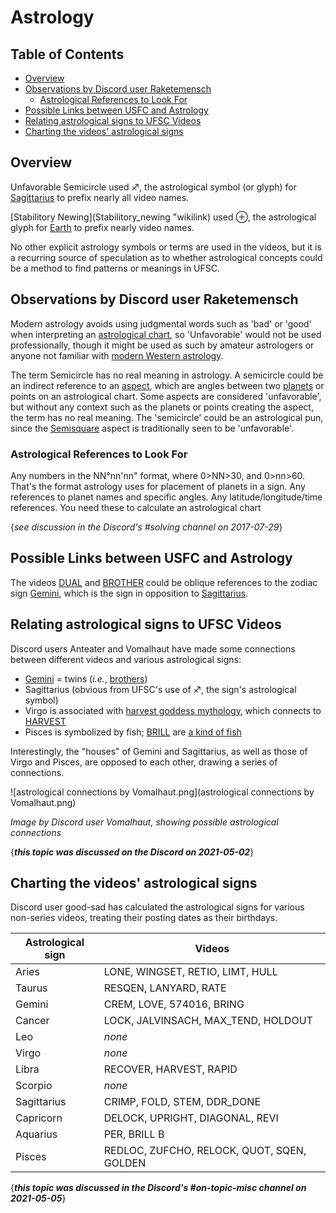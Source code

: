 # Astrology

## Table of Contents
  * [Overview](#overview)
  * [Observations by Discord user Raketemensch](#observations-by-discord-user-raketemensch)
    + [Astrological References to Look For](#astrological-references-to-look-for)
  * [Possible Links between USFC and Astrology](#possible-links-between-usfc-and-astrology)
  * [Relating astrological signs to UFSC Videos](#relating-astrological-signs-to-ufsc-videos)
  * [Charting the videos' astrological signs](#charting-the-videos--astrological-signs)

## Overview

Unfavorable Semicircle used ♐, the astrological symbol (or glyph) for [Sagittarius](Sagittarius "wikilink") to prefix nearly all video names.

[Stabilitory Newing](Stabilitory_newing "wikilink) used ⊕, the astrological glyph for [Earth](Earth "wikilink") to prefix nearly video names. 

No other explicit astrology symbols or terms are used in the videos, but it is a recurring source of speculation as to whether astrological concepts could be a method to find patterns or meanings in UFSC.

## Observations by Discord user Raketemensch

Modern astrology avoids using judgmental words such as 'bad' or 'good' when interpreting an [astrological chart](http://wiki.astro.com/astrowiki/en/Chart), so 'Unfavorable' would not be used professionally, though it might be used as such by amateur astrologers or anyone not familiar with [modern Western astrology](http://wiki.astro.com/astrowiki/en/Modern_Astrology).

The term Semicircle has no real meaning in astrology. A semicircle could be an indirect reference to an [aspect](http://wiki.astro.com/astrowiki/en/Aspect), which are angles between two [planets](http://wiki.astro.com/astrowiki/en/Planet) or points on an astrological chart. Some aspects are considered 'unfavorable', but without any context such as the planets or points creating the aspect, the term has no real meaning. The 'semicircle' could be an astrological pun, since the [Semisquare](http://wiki.astro.com/astrowiki/en/Semi-Square) aspect is
traditionally seen to be 'unfavorable'.

### Astrological References to Look For

Any numbers in the NN°nn'nn" format, where 0\>NN\>30, and 0\>nn\>60. That's the format astrology uses for placement of planets in a sign. Any
references to planet names and specific angles. Any latitude/longitude/time references. You need these to calculate an astrological chart

{*see discussion in the Discord's #solving channel on 2017-07-29*}

## Possible Links between USFC and Astrology

The videos [DUAL](DUAL "wikilink") and [BROTHER](BROTHER "wikilink") could be oblique references to the zodiac sign [Gemini](http://wiki.astro.com/astrowiki/en/Gemini_Gemini "wikilink"), which is the sign in opposition to [Sagittarius](Sagittarius "wikilink").

## Relating astrological signs to UFSC Videos

Discord users Anteater and Vomalhaut have made some connections between different videos and various astrological signs:
* [Gemini](https://en.wikipedia.org/wiki/Gemini_(astrology)) = twins (*i.e.*, [brothers](BROTHER "wikilink"))
* Sagittarius (obvious from UFSC's use of ♐, the sign's astrological symbol)
* Virgo is associated with [harvest goddess mythology](https://en.wikipedia.org/wiki/Virgo_(astrology)), which connects to [HARVEST](HARVEST "wikilink")
* Pisces is symbolized by fish; [BRILL](BRILL "wikilink") are [a kind of fish](https://en.wikipedia.org/wiki/Brill_(fish))

Interestingly, the "houses" of Gemini and Sagittarius, as well as those of Virgo and Pisces, are opposed to each other, drawing a series of connections.

![astrological connections by Vomalhaut.png](astrological connections by Vomalhaut.png)

*Image by Discord user Vomalhaut, showing possible astrological connections*

{***this topic was discussed on the Discord on 2021-05-02***}

## Charting the videos' astrological signs

Discord user good-sad has calculated the astrological signs for various non-series videos, treating their posting dates as their birthdays.

Astrological sign|Videos
-----------------------|---------
Aries|LONE, WINGSET, RETIO, LIMT, HULL
Taurus|RESQEN, LANYARD, RATE
Gemini|CREM, LOVE, 574016, BRING
Cancer|LOCK, JALVINSACH, MAX_TEND, HOLDOUT
Leo|*none*
Virgo|*none*
Libra|RECOVER, HARVEST, RAPID
Scorpio|*none*
Sagittarius|CRIMP, FOLD, STEM, DDR_DONE
Capricorn|DELOCK, UPRIGHT, DIAGONAL, REVI
Aquarius|PER, BRILL B
Pisces|REDLOC, ZUFCHO, RELOCK, QUOT, SQEN, GOLDEN

{***this topic was discussed in the Discord's #on-topic-misc channel on 2021-05-05***}


